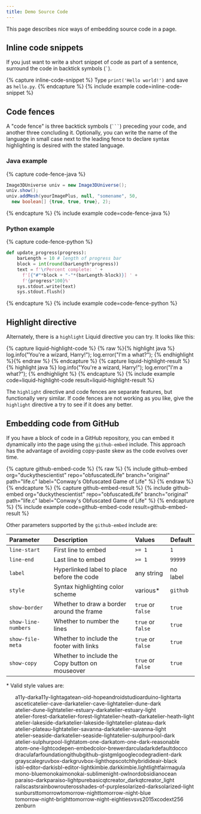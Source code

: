 ```yaml
---
title: Demo Source Code
---
```


This page describes nice ways of embedding source code in a page.

## Inline code snippets

If you just want to write a short snippet of code as part of a sentence,
surround the code in backtick symbols (<code>`</code>).

{% capture inline-code-snippet %}
Type `print('Hello world!')` and save as `hello.py`.
{% endcapture %}
{% include example code=inline-code-snippet %}

## Code fences

A "code fence" is three backtick symbols (<code>```</code>) preceding your
code, and another three concluding it. Optionally, you can write the name of
the language in small case next to the leading fence to declare syntax
highlighting is desired with the stated language.

### Java example

{% capture code-fence-java %}
```java
Image3DUniverse univ = new Image3DUniverse();
univ.show();
univ.addMesh(yourImagePlus, null, "somename", 50,
  new boolean[] {true, true, true}, 2);
```
{% endcapture %}
{% include example code=code-fence-java %}

### Python example

{% capture code-fence-python %}
```python
def update_progress(progress):
    barLength = 10 # length of progress bar
    block = int(round(barLength*progress))
    text = f'\rPercent complete: ' +
      f'[{"#"*block + "-"*(barLength-block)}] ' +
      f'{progress*100}%'
    sys.stdout.write(text)
    sys.stdout.flush()
```
{% endcapture %}
{% include example code=code-fence-python %}

## Highlight directive

Alternately, there is a `highlight` Liquid directive you can try.
It looks like this:

{% capture liquid-highlight-code %}
{% raw %}{% highlight java %}
log.info("You're a wizard, Harry!");
log.error("I'm a what?");
{% endhighlight %}{% endraw %}
{% endcapture %}
{% capture liquid-highlight-result %}
{% highlight java %}
log.info("You're a wizard, Harry!");
log.error("I'm a what?");
{% endhighlight %}
{% endcapture %}
{% include example code=liquid-highlight-code result=liquid-highlight-result %}

The `highlight` directive and code fences are separate features, but
functionally very similar. If code fences are not working as you like,
give the `highlight` directive a try to see if it does any better.

## Embedding code from GitHub

If you have a block of code in a GitHub repository, you can embed it
dynamically into the page using the `github-embed` include. This approach has
the advantage of avoiding copy-paste skew as the code evolves over time.

{% capture github-embed-code %}
{% raw %}
{% include github-embed
     org="duckythescientist"
     repo="obfuscatedLife"
     branch="original"
     path="life.c"
     label="Conway's Obfuscated Game of Life" %}
{% endraw %}
{% endcapture %}
{% capture github-embed-result %}
{% include github-embed
     org="duckythescientist"
     repo="obfuscatedLife"
     branch="original"
     path="life.c"
     label="Conway's Obfuscated Game of Life" %}
{% endcapture %}
{% include example code=github-embed-code result=github-embed-result %}

Other parameters supported by the `github-embed` include are:

| Parameter           | Description                                     | Values            | Default  |
|:--------------------|:------------------------------------------------|:------------------|----------|
| `line-start`        | First line to embed                             | `>= 1`            | `1`      |
| `line-end`          | Last line to embed                              | `>= 1`            | `99999`  |
| `label`             | Hyperlinked label to place before the code      | any string        | no label |
| `style`             | Syntax highlighting color scheme                | various*          | `github` |
| `show-border`       | Whether to draw a border around the frame       | `true` or `false` | `true`   |
| `show-line-numbers` | Whether to number the lines                     | `true` or `false` | `true`   |
| `show-file-meta`    | Whether to include the footer with links        | `true` or `false` | `true`   |
| `show-copy`         | Whether to include the Copy button on mouseover | `true` or `false` | `true`   |

\* Valid style values are:
<ul style="display: flex; flex-wrap: wrap; list-style: none;">
<li>a11y-dark</li>
<li>a11y-light</li>
<li>agate</li>
<li>an-old-hope</li>
<li>androidstudio</li>
<li>arduino-light</li>
<li>arta</li>
<li>ascetic</li>
<li>atelier-cave-dark</li>
<li>atelier-cave-light</li>
<li>atelier-dune-dark</li>
<li>atelier-dune-light</li>
<li>atelier-estuary-dark</li>
<li>atelier-estuary-light</li>
<li>atelier-forest-dark</li>
<li>atelier-forest-light</li>
<li>atelier-heath-dark</li>
<li>atelier-heath-light</li>
<li>atelier-lakeside-dark</li>
<li>atelier-lakeside-light</li>
<li>atelier-plateau-dark</li>
<li>atelier-plateau-light</li>
<li>atelier-savanna-dark</li>
<li>atelier-savanna-light</li>
<li>atelier-seaside-dark</li>
<li>atelier-seaside-light</li>
<li>atelier-sulphurpool-dark</li>
<li>atelier-sulphurpool-light</li>
<li>atom-one-dark</li>
<li>atom-one-dark-reasonable</li>
<li>atom-one-light</li>
<li>codepen-embed</li>
<li>color-brewer</li>
<li>darcula</li>
<li>dark</li>
<li>default</li>
<li>docco</li>
<li>dracula</li>
<li>far</li>
<li>foundation</li>
<li>github</li>
<li>github-gist</li>
<li>gml</li>
<li>googlecode</li>
<li>gradient-dark</li>
<li>grayscale</li>
<li>gruvbox-dark</li>
<li>gruvbox-light</li>
<li>hopscotch</li>
<li>hybrid</li>
<li>idea</li>
<li>ir-black</li>
<li>isbl-editor-dark</li>
<li>isbl-editor-light</li>
<li>kimbie.dark</li>
<li>kimbie.light</li>
<li>lightfair</li>
<li>magula</li>
<li>mono-blue</li>
<li>monokai</li>
<li>monokai-sublime</li>
<li>night-owl</li>
<li>nord</li>
<li>obsidian</li>
<li>ocean</li>
<li>paraiso-dark</li>
<li>paraiso-light</li>
<li>purebasic</li>
<li>qtcreator_dark</li>
<li>qtcreator_light</li>
<li>railscasts</li>
<li>rainbow</li>
<li>routeros</li>
<li>shades-of-purple</li>
<li>solarized-dark</li>
<li>solarized-light</li>
<li>sunburst</li>
<li>tomorrow</li>
<li>tomorrow-night</li>
<li>tomorrow-night-blue</li>
<li>tomorrow-night-bright</li>
<li>tomorrow-night-eighties</li>
<li>vs</li>
<li>vs2015</li>
<li>xcode</li>
<li>xt256</li>
<li>zenburn</li>
</ul>

